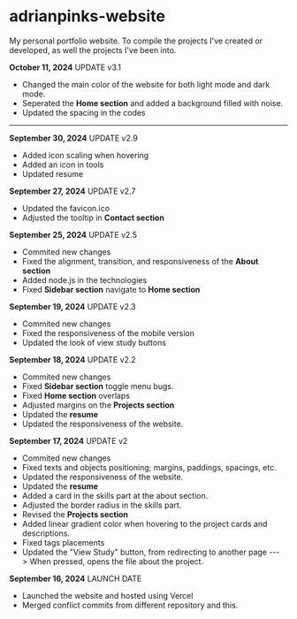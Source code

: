 # adrianpinks-website
My personal portfolio website. To compile the projects I've created or developed, as well the projects I've been into. 

**October 11, 2024** UPDATE v3.1

- Changed the main color of the website for both light mode and dark mode.
- Seperated the **Home section** and added a background filled with noise.
- Updated the spacing in the codes

----------------------------------

**September 30, 2024** UPDATE v2.9

- Added icon scaling when hovering
- Added an icon in tools
- Updated resume

**September 27, 2024** UPDATE v2.7

- Updated the favicon.ico
- Adjusted the tooltip in **Contact section**


**September 25, 2024** UPDATE v2.5

- Commited new changes
- Fixed the alignment, transition, and responsiveness of the **About section**
- Added node.js in the technologies
- Fixed **Sidebar section** navigate to **Home section**
  

**September 19, 2024** UPDATE v2.3

- Commited new changes
- Fixed the responsiveness of the mobile version
- Updated the look of view study buttons

**September 18, 2024** UPDATE v2.2

- Commited new changes
- Fixed **Sidebar section** toggle menu bugs.
- Fixed **Home section** overlaps
- Adjusted margins on the **Projects section**
- Updated the **resume**
- Updated the responsiveness of the website.

**September 17, 2024** UPDATE v2

- Commited new changes 
- Fixed texts and objects positioning; margins, paddings, spacings, etc.
- Updated the responsiveness of the website.
- Updated the **resume**
- Added a card in the skills part at the about section.
- Adjusted the border radius in the skills part.
- Revised the **Projects section**
- Added linear gradient color when hovering to the project cards and descriptions.
- Fixed tags placements
- Updated the "View Study" button, from redirecting to another page ---> When pressed, opens the file about the project.


**September 16, 2024** LAUNCH DATE

- Launched the website and hosted using Vercel
- Merged conflict commits from different repository and this.
